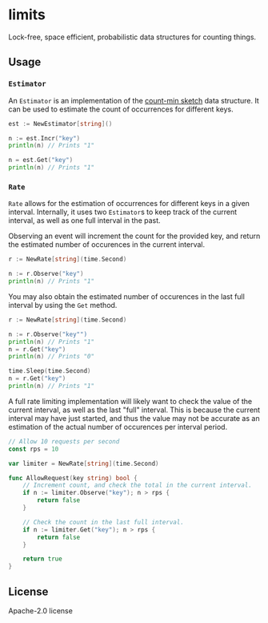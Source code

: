 # limits

Lock-free, space efficient, probabilistic data structures for counting things.

## Usage

### `Estimator`

An `Estimator` is an implementation of the [count-min sketch](https://en.wikipedia.org/wiki/Count%E2%80%93min_sketch)
data structure. It can be used to estimate the count of occurrences for
different keys.

```go
est := NewEstimator[string]()

n := est.Incr("key")
println(n) // Prints "1"

n = est.Get("key")
println(n) // Prints "1"
```

### `Rate`

`Rate` allows for the estimation of occurrences for different keys in a given
interval. Internally, it uses two `Estimator`s to keep track of the current
interval, as well as one full interval in the past.

Observing an event will increment the count for the provided key, and return
the estimated number of occurences in the current interval.

```go
r := NewRate[string](time.Second)

n := r.Observe("key")
println(n) // Prints "1"
```

You may also obtain the estimated number of occurences in the last full interval
by using the `Get` method.

```go
r := NewRate[string](time.Second)

n := r.Observe("key"")
println(n) // Prints "1"
n = r.Get("key")
println(n) // Prints "0"

time.Sleep(time.Second)
n = r.Get("key")
println(n) // Prints "1"
```

A full rate limiting implementation will likely want to check the value of the
current interval, as well as the last "full" interval. This is because the
current interval may have just started, and thus the value may not be accurate
as an estimation of the actual number of occurences per interval period.

```go
// Allow 10 requests per second
const rps = 10

var limiter = NewRate[string](time.Second)

func AllowRequest(key string) bool {
	// Increment count, and check the total in the current interval.
	if n := limiter.Observe("key"); n > rps {
		return false
	}

	// Check the count in the last full interval.
	if n := limiter.Get("key"); n > rps {
		return false
	}

	return true
}
```

## License

Apache-2.0 license
